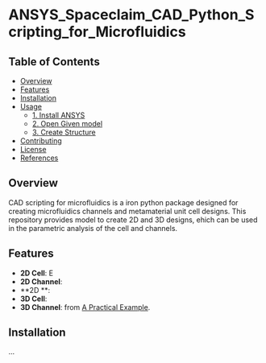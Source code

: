 # ANSYS_Spaceclaim_CAD_Python_Scripting_for_Microfluidics

## Table of Contents
- [Overview](#overview)
- [Features](#features)
- [Installation](#installation)
- [Usage](#usage)
  - [1. Install ANSYS](#1-install-ansys)
  - [2. Open Given model](#2-open-given-model)
  - [3. Create Structure](#3-create-structure)
- [Contributing](#contributing)
- [License](#license)
- [References](#references)

## Overview
CAD scripting for microfluidics is a iron python package designed for creating microfluidics channels and metamaterial unit cell designs. This repository provides model to create 2D and 3D designs, ehich can be used in the parametric analysis of the cell and channels.

## Features
- **2D Cell**: E
- **2D Channel**: 
- **2D **: 
- **3D Cell**: 
- **3D Channel**: from [A Practical Example](https://github.com/ ).

## Installation

...
